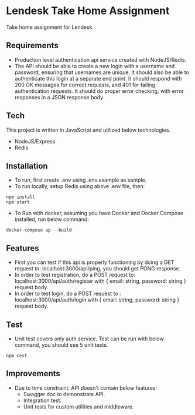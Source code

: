 # Lendesk Take Home Assignment

Take home assignment for Lendesk.

## Requirements

-   Production level authentication api service created with NodeJS/Redis.
-   The API should be able to create a new login with a username and password, ensuring that usernames are unique. It should also be able to authenticate this login at a separate end point. It should respond with 200 OK messages for correct requests, and 401 for failing authentication requests. It should do proper error checking, with error responses in a JSON response body.

## Tech

This project is written in JavaScript and utilized below technologies.

-   NodeJS/Express
-   Redis

## Installation

-   To run, first create .env using .env.example as sample.
-   To run locally, setup Redis using above .env file, then:

```
npm install
npm start
```

-   To Run with docker, assuming you have Docker and Docker Compose installed, run below command:

```
docker-compose up --build
```

## Features

-   First you can test if this api is properly functioning by doing a GET request to: localhost:3000/api/ping, you should get PONG response.
-   In order to test registration, do a POST request to: localhost:3000/api/auth/register with { email: string, password: string } request body.
-   In order to test login, do a POST request to : localhost:3000/api/auth/login with { email: string, password: string } request body.

## Test

-   Unit test covers only auth service. Test can be run with below command, you should see 5 unit tests.

```
npm test
```

## Improvements

-   Due to time constraint: API doesn't contain below features:
    -   Swagger doc to demonstrate API.
    -   Integration test.
    -   Unit tests for custom utilities and middleware.
